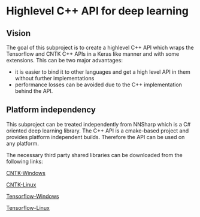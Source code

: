 # Highlevel C++ API for deep learning

## Vision

The goal of this subproject is to create a highlevel C++ API which wraps the Tensorflow and CNTK C++ APIs in a Keras like manner and with some extensions. This can be two major advantages:

* it is easier to bind it to other languages and get a high level API in them without further implementations
* performance losses can be avoided due to the C++ implementation behind the API.

## Platform independency

This subproject can be treated independently from NNSharp which is a C# oriented deep learning library. The C++ API is a cmake-based project and provides platform independent builds. Therefore the API can be used on any platform.

The necessary third party shared libraries can be downloaded from the following links:

[CNTK-Windows](https://drive.google.com/file/d/0B97L9zqg-lnwci1CSVFyRDd5ZWM/view?usp=sharing)

[CNTK-Linux](https://drive.google.com/open?id=0B97L9zqg-lnwUTM4ZC16QlVUZUk) 

[Tensorflow-Windows](https://drive.google.com/open?id=0B97L9zqg-lnwejFEeVRWY1MtUGs)

[Tensorflow-Linux](https://drive.google.com/open?id=0B97L9zqg-lnwNEE2UDZIUXFhX1U)